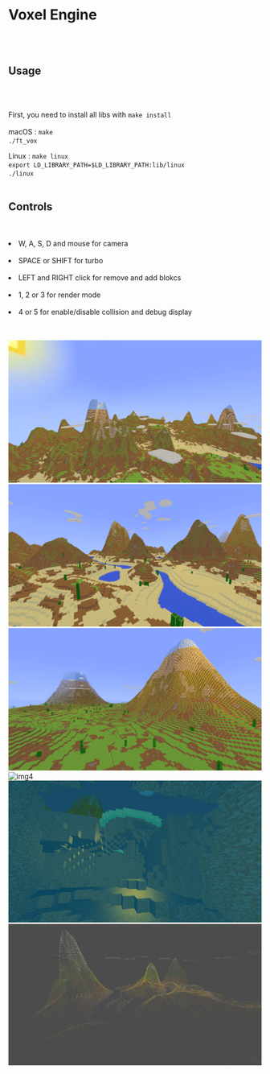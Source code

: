 <h1>Voxel Engine</h1><br />
<br />

<h2>Usage</h2><br />
<br />

First, you need to install all libs with `make install`</br>
</br>
macOS :
`make`<br />
`./ft_vox`<br />

Linux :
`make linux`<br />
`export LD_LIBRARY_PATH=$LD_LIBRARY_PATH:lib/linux`<br />
`./linux`<br />
</br>


<h2>Controls</h2><br />
<br />
<li> W, A, S, D and mouse for camera</li><br />
<li> SPACE or SHIFT for turbo</li><br />
<li> LEFT and RIGHT click for remove and add blokcs</li><br />
<li> 1, 2 or 3 for render mode</li><br />
<li> 4 or 5 for enable/disable collision and debug display</li><br />
</br>

![img1](https://raw.githubusercontent.com/hdelanoe/ft_vox/master/img/environment.png)
![img2](https://raw.githubusercontent.com/hdelanoe/ft_vox/master/img/desert.png)
![img3](https://raw.githubusercontent.com/hdelanoe/ft_vox/master/img/mountains.png)
![img4](https://raw.githubusercontent.com/hdelanoe/ft_vox/master/img/greddy_meshing.png)
![img5](https://raw.githubusercontent.com/hdelanoe/ft_vox/master/img/underwater_caves.png)
![img6](https://raw.githubusercontent.com/hdelanoe/ft_vox/master/img/vertex_render.png)



